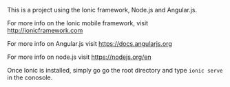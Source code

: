 This is a project using the Ionic framework, Node.js and Angular.js. 

For more info on the Ionic mobile framework, visit http://ionicframework.com

For more info on Angular.js visit https://docs.angularjs.org

For more info on node.js visit https://nodejs.org/en

Once Ionic is installed, simply go go the root directory and type <code>ionic serve</code> in the conosole.